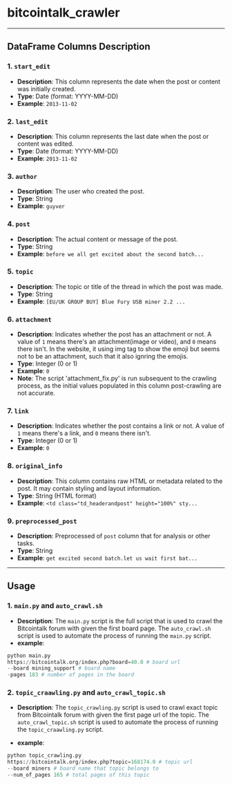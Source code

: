 # bitcointalk_crawler

---

## DataFrame Columns Description

### 1. `start_edit`
- **Description**: This column represents the date when the post or content was initially created.
- **Type**: Date (format: YYYY-MM-DD)
- **Example**: `2013-11-02`

### 2. `last_edit`
- **Description**: This column represents the last date when the post or content was edited.
- **Type**: Date (format: YYYY-MM-DD)
- **Example**: `2013-11-02`

### 3. `author`
- **Description**: The user who created the post.
- **Type**: String
- **Example**: `guyver`

### 4. `post`
- **Description**: The actual content or message of the post.
- **Type**: String
- **Example**: `before we all get excited about the second batch...`

### 5. `topic`
- **Description**: The topic or title of the thread in which the post was made.
- **Type**: String
- **Example**: `[EU/UK GROUP BUY] Blue Fury USB miner 2.2 ...`

### 6. `attachment`
- **Description**:  Indicates whether the post has an attachment or not. A value of `1` means there's an attachment(image or video), and `0` means there isn't. In the website, it using img tag to show the emoji but seems not to be an attachment, such that it also ignring the emojis.
- **Type**: Integer (0 or 1)
- **Example**: `0`
- **Note**: The script 'attachment_fix.py' is run subsequent to the crawling process, as the initial values populated in this column post-crawling are not accurate.

### 7. `link`
- **Description**: Indicates whether the post contains a link or not. A value of `1` means there's a link, and `0` means there isn't.
- **Type**: Integer (0 or 1)
- **Example**: `0`

### 8. `original_info`
- **Description**: This column contains raw HTML or metadata related to the post. It may contain styling and layout information.
- **Type**: String (HTML format)
- **Example**: `<td class="td_headerandpost" height="100%" sty...`

### 9. `preprocessed_post`
- **Description**: Preprocessed of `post` column that for analysis or other tasks.
- **Type**: String
- **Example**: `get excited second batch.let us wait first bat...`

---

## Usage

### 1. `main.py` and `auto_crawl.sh`
- **Description**: The `main.py` script is the full script that is used to crawl the Bitcointalk forum with given the first board page. The `auto_crawl.sh` script is used to automate the process of running the `main.py` script.
- **example**: 
```python 
python main.py 
https://bitcointalk.org/index.php?board=40.0 # board url
--board mining_support # board name
-pages 183 # number of pages in the board
```

### 2. `topic_craawling.py` and `auto_crawl_topic.sh`

- **Description**: The `topic_crawling.py` script is used to crawl exact topic from  Bitcointalk forum with given the first  page url of the topic. The `auto_crawl_topic.sh` script is used to automate the process of running the `topic_craawling.py` script.

- **example**: 
```python
python topic_crawling.py 
https://bitcointalk.org/index.php?topic=168174.0 # topic url
--board miners # board name that topic belongs to
--num_of_pages 165 # total pages of this topic
```
